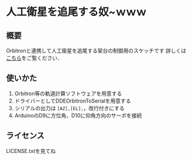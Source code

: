 # 人工衛星を追尾する奴~ｗｗｗ
## 概要
Orbitronと連携して人工衛星を追尾する架台の制御用のスケッチです
詳しくは[こちら](http://ushi.ml/sat/index.html)をご覧ください．
## 使いかた
1. Orbitron等の軌道計算ソフトウェアを用意する
2. ドライバーとしてDDEOrbitronToSerialを用意する
3. シリアルの出力は `[AZ],[EL],`，改行付きにする
4. ArduinoのD9に方位角，D10に仰角方向のサーボを接続
## ライセンス
LICENSE.txtを見てね
